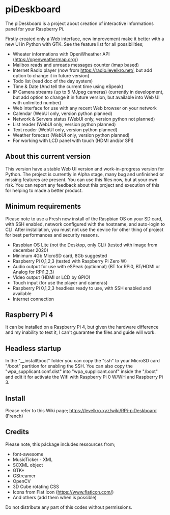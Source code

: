 # piDeskboard
The piDeskboard is a project about creation of interactive informations panel for your Raspberry Pi.

Firstly created only a Web interface, new improvement make it better with a new UI in Python with GTK.
See the feature list for all possibilities;

* Wheater informations with OpenWheather API (https://openweathermap.org/)
* Mailbox reads and unreads messages counter (imap based)
* Internet Radio player (now from https://radio.levelkro.net/, but add option to change it in future version)
* Todo list (read doc of the day system)
* Time & Date (And tell the current time using eSpeak)
* IP Camera streams (up to 5 MJpeg cameras) (currently in development, but add option to change it in future version, but available into Web UI with unlimited number)
* Web interface for use with any recent Web browser on your network
* Calendar (WebUI only, version python planned)
* Network & Servers status (WebUI only, version python not planned)
* List reader (WebUI only, version python planned)
* Text reader (WebUI only, version python planned)
* Weather forecast (WebUI only, version python planned)
* For working with LCD panel with touch (HDMI and/or SPI)

## About this current version
This version have a stable Web UI version and work-in-progress version for Python. 
The project is currently in Alpha stage, many bug and unfinished or missing features are present.
You can use this files now, but at your own risk. You can report any feedback about this project and execution of this for helping to made a better product.

## Minimum requirements
Please note to use a Fresh new install of the Raspbian OS on your SD card, with SSH enabled, network configured with the hostname, and auto-login to CLI.
After installation, you must not use the device for other thing of project for best performances and security reasons.

* Raspbian OS Lite (not the Desktop, only CLI) (tested with image from december 2020)
* Minimum 4Gb MicroSD card, 8Gb suggested
* Raspberry Pi 0,1,2,3 (tested with Raspberry Pi Zero W)
* Audio output for use with eSPeak (optionnal) (BT for RPi0, BT/HDMI or Analog for RPi1,2,3)
* Video output (HDMI or LCD by GPIO)
* Touch input (for use the player and cameras)
* Raspberry Pi 0,1,2,3 headless ready to use, with SSH enabled and available
* Internet connection

## Raspberry Pi 4
It can be installed on a Raspberry Pi 4, but given the hardware difference and my inability to test it, I can't guarantee the files and guide will work.

## Headless startup
In the "__install\boot" folder you can copy the "ssh" to your MicroSD card "/boot" partition for enabling the SSH.
You can also copy the "wpa_supplicant.conf.dist" into "wpa_supplicant.conf" inside the "/boot" and edit it for activate the Wifi with Raspberry Pi 0 W/WH and Raspberry Pi 3.

## Install
Please refer to this Wiki page; https://levelkro.xyz/wiki/RPi-piDeskboard (French)

## Credits
Please note, this pâckage includes ressources from;

* font-awesome
* MusicTicker - XML
* SCXML object
* GTK+ 
* GStreamer
* OpenCV
* 3D Cube rotating CSS
* Icons from Flat Icon (https://www.flaticon.com/)
* And others (add them when is possible)

Do not distribute any part of this codes without permissions. 
